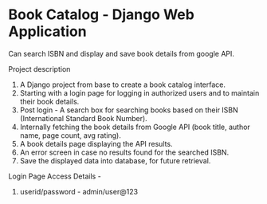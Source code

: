 # Book Catalog - Django Web Application
Can search ISBN and display and save book details from google API.

Project description

1. A Django project from base to create a book catalog interface.
2. Starting with a login page for logging in authorized users and to maintain their book details.
3. Post login - A search box for searching books based on their ISBN (International Standard Book Number).
4. Internally fetching the book details from Google API (book title, author name, page count, avg rating).
5. A book details page displaying the API results.
6. An error screen in case no results found for the searched ISBN.
7. Save the displayed data into database, for future retrieval.

Login Page Access Details - 
1. userid/password - admin/user@123
